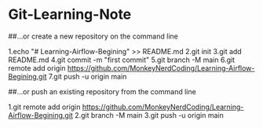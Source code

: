 # Git-Learning-Note

##…or create a new repository on the command line

1.echo "# Learning-Airflow-Begining" >> README.md
2.git init
3.git add README.md
4.git commit -m "first commit"
5.git branch -M main
6.git remote add origin https://github.com/MonkeyNerdCoding/Learning-Airflow-Begining.git
7.git push -u origin main


##…or push an existing repository from the command line

1.git remote add origin https://github.com/MonkeyNerdCoding/Learning-Airflow-Begining.git
2.git branch -M main
3.git push -u origin main
